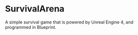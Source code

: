# SurvivalArena
A simple survival game that is powered by Unreal Engine 4, and programmed in Blueprint. 
